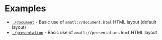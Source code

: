 # Examples

- [`./document`](./document/README.md) - Basic use of `amatl://document.html` HTML layout (default layout)
- [`./presentation`](./presentation/README.md) - Basic use of `amatl://presentation.html` HTML layout